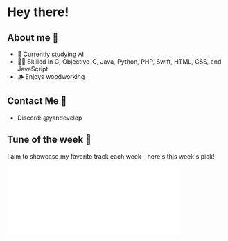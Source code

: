 # Hey there!
## About me 📝
- 🤖 Currently studying AI
- 👨‍💻 Skilled in C, Objective-C, Java, Python, PHP, Swift, HTML, CSS, and JavaScript
- 🪵 Enjoys woodworking

## Contact Me 📩
- Discord: @yandevelop

## Tune of the week 🎵
I aim to showcase my favorite track each week - here's this week's pick!

<!--<a href="https://open.spotify.com/track/2F8SyDwcgNJaM7fo5poRzn?si=3ff550266b254382" target="_blank" style="text-decoration: none;">-->
<a href="https://open.spotify.com/track/74Bqm7NMMh2wIcwnmZQuhx?si=7b2b47b0bbd046d6" target="_blank">
    <img src="./ex.svg" width="400" height="160">
</a>
<!--</a>-->